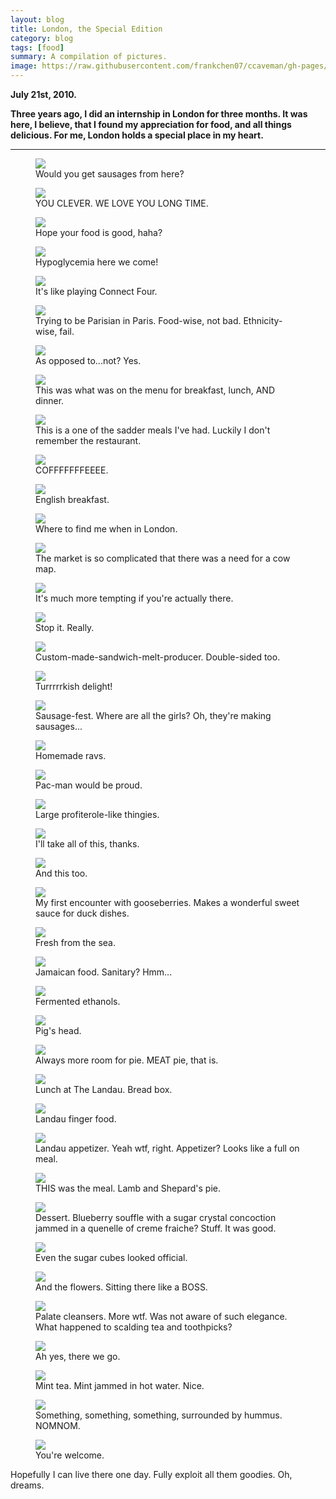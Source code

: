 ```yaml
---
layout: blog
title: London, the Special Edition
category: blog
tags: [food]  
summary: A compilation of pictures.
image: https://raw.githubusercontent.com/frankchen07/ccaveman/gh-pages/images/blog/img_2627.jpg
---
```


**July 21st, 2010.**

**Three years ago, I did an internship in London for three months. It was here, I believe, that I found my appreciation for food, and all things delicious. For me, London holds a special place in my heart.**

---

<figure>
    <img src="https://raw.githubusercontent.com/frankchen07/ccaveman/gh-pages/images/blog/img_0775.jpg"></img>
    <figcaption>Would you get sausages from here?</figcaption>
</figure>

<figure>
    <img src="https://raw.githubusercontent.com/frankchen07/ccaveman/gh-pages/images/blog/img_0776.jpg"></img>
    <figcaption>YOU CLEVER. WE LOVE YOU LONG TIME.</figcaption>
</figure>

<figure>
    <img src="https://raw.githubusercontent.com/frankchen07/ccaveman/gh-pages/images/blog/img_0832.jpg"></img>
    <figcaption>Hope your food is good, haha?</figcaption>
</figure>

<figure>
    <img src="https://raw.githubusercontent.com/frankchen07/ccaveman/gh-pages/images/blog/img_1059.jpg"></img>
    <figcaption>Hypoglycemia here we come!</figcaption>
</figure>

<figure>
    <img src="https://raw.githubusercontent.com/frankchen07/ccaveman/gh-pages/images/blog/img_1074.jpg"></img>
    <figcaption>It's like playing Connect Four.</figcaption>
</figure>

<figure>
    <img src="https://raw.githubusercontent.com/frankchen07/ccaveman/gh-pages/images/blog/img_1516.jpg"></img>
    <figcaption>Trying to be Parisian in Paris. Food-wise, not bad. Ethnicity-wise, fail.</figcaption>
</figure>

<figure>
    <img src="https://raw.githubusercontent.com/frankchen07/ccaveman/gh-pages/images/blog/img_1614.jpg"></img>
    <figcaption>As opposed to...not? Yes.</figcaption>
</figure>

<figure>
    <img src="https://raw.githubusercontent.com/frankchen07/ccaveman/gh-pages/images/blog/img_1669.jpg"></img>
    <figcaption>This was what was on the menu for breakfast, lunch, AND dinner.</figcaption>
</figure>

<figure>
    <img src="https://raw.githubusercontent.com/frankchen07/ccaveman/gh-pages/images/blog/img_1673.jpg"></img>
    <figcaption>This is a one of the sadder meals I've had. Luckily I don't remember the restaurant.</figcaption>
</figure>

<figure>
    <img src="https://raw.githubusercontent.com/frankchen07/ccaveman/gh-pages/images/blog/img_1714.jpg"></img>
    <figcaption>COFFFFFFFEEEE.</figcaption>
</figure>

<figure>
    <img src="https://raw.githubusercontent.com/frankchen07/ccaveman/gh-pages/images/blog/img_1715.jpg"></img>
    <figcaption>English breakfast.</figcaption>
</figure>

<figure>
    <img src="https://raw.githubusercontent.com/frankchen07/ccaveman/gh-pages/images/blog/img_1761.jpg"></img>
    <figcaption>Where to find me when in London.</figcaption>
</figure>

<figure>
    <img src="https://raw.githubusercontent.com/frankchen07/ccaveman/gh-pages/images/blog/img_1765.jpg"></img>
    <figcaption>The market is so complicated that there was a need for a cow map.</figcaption>
</figure>

<figure>
    <img src="https://raw.githubusercontent.com/frankchen07/ccaveman/gh-pages/images/blog/img_1771..jpg"></img>
    <figcaption>It's much more tempting if you're actually there.</figcaption>
</figure>

<figure>
    <img src="https://raw.githubusercontent.com/frankchen07/ccaveman/gh-pages/images/blog/img_1770.jpg"></img>
    <figcaption>Stop it. Really.</figcaption>
</figure>

<figure>
    <img src="https://raw.githubusercontent.com/frankchen07/ccaveman/gh-pages/images/blog/img_1772.jpg"></img>
    <figcaption>Custom-made-sandwich-melt-producer. Double-sided too.</figcaption>
</figure>

<figure>
    <img src="https://raw.githubusercontent.com/frankchen07/ccaveman/gh-pages/images/blog/img_1774.jpg"></img>
    <figcaption>Turrrrrkish delight!</figcaption>
</figure>

<figure>
    <img src="https://raw.githubusercontent.com/frankchen07/ccaveman/gh-pages/images/blog/img_1779.jpg"></img>
    <figcaption>Sausage-fest. Where are all the girls? Oh, they're making sausages...</figcaption>
</figure>

<figure>
    <img src="https://raw.githubusercontent.com/frankchen07/ccaveman/gh-pages/images/blog/img_1783.jpg"></img>
    <figcaption>Homemade ravs.</figcaption>
</figure>

<figure>
    <img src="https://raw.githubusercontent.com/frankchen07/ccaveman/gh-pages/images/blog/img_1784.jpg"></img>
    <figcaption>Pac-man would be proud.</figcaption>
</figure>

<figure>
    <img src="https://raw.githubusercontent.com/frankchen07/ccaveman/gh-pages/images/blog/img_1788.jpg"></img>
    <figcaption>Large profiterole-like thingies.</figcaption>
</figure>

<figure>
    <img src="https://raw.githubusercontent.com/frankchen07/ccaveman/gh-pages/images/blog/img_1793.jpg"></img>
    <figcaption>I'll take all of this, thanks.</figcaption>
</figure>

<figure>
    <img src="https://raw.githubusercontent.com/frankchen07/ccaveman/gh-pages/images/blog/img_1794.jpg"></img>
    <figcaption>And this too.</figcaption>
</figure>

<figure>
    <img src="https://raw.githubusercontent.com/frankchen07/ccaveman/gh-pages/images/blog/img_1798.jpg"></img>
    <figcaption>My first encounter with gooseberries. Makes a wonderful sweet sauce for duck dishes.</figcaption>
</figure>

<figure>
    <img src="https://raw.githubusercontent.com/frankchen07/ccaveman/gh-pages/images/blog/img_1801.jpg"></img>
    <figcaption>Fresh from the sea.</figcaption>
</figure>

<figure>
    <img src="https://raw.githubusercontent.com/frankchen07/ccaveman/gh-pages/images/blog/img_1806.jpg"></img>
    <figcaption>Jamaican food. Sanitary? Hmm...</figcaption>
</figure>

<figure>
    <img src="https://raw.githubusercontent.com/frankchen07/ccaveman/gh-pages/images/blog/img_1810.jpg"></img>
    <figcaption>Fermented ethanols.</figcaption>
</figure>

<figure>
    <img src="https://raw.githubusercontent.com/frankchen07/ccaveman/gh-pages/images/blog/img_1833.jpg"></img>
    <figcaption>Pig's head.</figcaption>
</figure>

<figure>
    <img src="https://raw.githubusercontent.com/frankchen07/ccaveman/gh-pages/images/blog/img_1837.jpg"></img>
    <figcaption>Always more room for pie. MEAT pie, that is.</figcaption>
</figure>

<figure>
    <img src="https://raw.githubusercontent.com/frankchen07/ccaveman/gh-pages/images/blog/img_2622.jpg"></img>
    <figcaption>Lunch at The Landau. Bread box.</figcaption>
</figure>

<figure>
    <img src="https://raw.githubusercontent.com/frankchen07/ccaveman/gh-pages/images/blog/img_2624.jpg"></img>
    <figcaption>Landau finger food.</figcaption>
</figure>

<figure>
    <img src="https://raw.githubusercontent.com/frankchen07/ccaveman/gh-pages/images/blog/img_2627.jpg"></img>
    <figcaption>Landau appetizer. Yeah wtf, right. Appetizer? Looks like a full on meal.</figcaption>
</figure>

<figure>
    <img src="https://raw.githubusercontent.com/frankchen07/ccaveman/gh-pages/images/blog/img_2629.jpg"></img>
    <figcaption>THIS was the meal. Lamb and Shepard's pie.</figcaption>
</figure>

<figure>
    <img src="https://raw.githubusercontent.com/frankchen07/ccaveman/gh-pages/images/blog/img_2631.jpg"></img>
    <figcaption>Dessert. Blueberry souffle with a sugar crystal concoction jammed in a quenelle of creme fraiche? Stuff. It was good.</figcaption>
</figure>

<figure>
    <img src="https://raw.githubusercontent.com/frankchen07/ccaveman/gh-pages/images/blog/img_2633.jpg"></img>
    <figcaption>Even the sugar cubes looked official.</figcaption>
</figure>

<figure>
    <img src="https://raw.githubusercontent.com/frankchen07/ccaveman/gh-pages/images/blog/img_2634.jpg"></img>
    <figcaption>And the flowers. Sitting there like a BOSS.</figcaption>
</figure>

<figure>
    <img src="https://raw.githubusercontent.com/frankchen07/ccaveman/gh-pages/images/blog/img_2636.jpg"></img>
    <figcaption>Palate cleansers. More wtf. Was not aware of such elegance. What happened to scalding tea and toothpicks?</figcaption>
</figure>

<figure>
    <img src="https://raw.githubusercontent.com/frankchen07/ccaveman/gh-pages/images/blog/img_2638.jpg"></img>
    <figcaption>Ah yes, there we go.</figcaption>
</figure>

<figure>
    <img src="https://raw.githubusercontent.com/frankchen07/ccaveman/gh-pages/images/blog/.jpg"></img>
    <figcaption>Mint tea. Mint jammed in hot water. Nice.</figcaption>
</figure>

<figure>
    <img src="https://raw.githubusercontent.com/frankchen07/ccaveman/gh-pages/images/blog/img_2845.jpg"></img>
    <figcaption>Something, something, something, surrounded by hummus. NOMNOM.</figcaption>
</figure>

<figure>
    <img src="https://raw.githubusercontent.com/frankchen07/ccaveman/gh-pages/images/blog/img_2915.jpg"></img>
    <figcaption>You're welcome.</figcaption>
</figure>

Hopefully I can live there one day. Fully exploit all them goodies. Oh, dreams.
